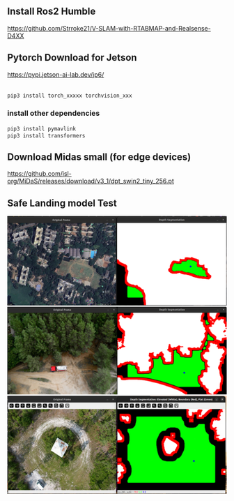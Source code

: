 ## Install Ros2 Humble

https://github.com/Strroke21/V-SLAM-with-RTABMAP-and-Realsense-D4XX

## Pytorch Download for Jetson

https://pypi.jetson-ai-lab.dev/jp6/

```bash

pip3 install torch_xxxxx torchvision_xxx

```
### install other dependencies

```
pip3 install pymavlink
pip3 install transformers

```

## Download Midas small (for edge devices)
https://github.com/isl-org/MiDaS/releases/download/v3_1/dpt_swin2_tiny_256.pt

## Safe Landing model Test

![alt text](/images/iitb_gymkhana.png)
![alt text](/images/Screenshot15-28-09.png)
![alt text](/images/Screenshot17-17-02.png)

